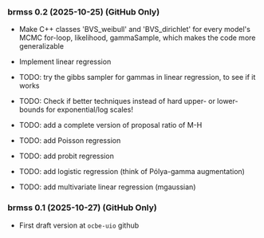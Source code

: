 <div style="text-align: left;">

### brmss 0.2 (2025-10-25) (GitHub Only)

* Make C++ classes 'BVS_weibull' and 'BVS_dirichlet' for every model's MCMC for-loop, likelihood, gammaSample, which makes the code more generalizable
* Implement linear regression

* TODO: try the gibbs sampler for gammas in linear regression, to see if it works

* TODO: Check if better techniques instead of hard upper- or lower-bounds for exponential/log scales!
* TODO: add a complete version of proposal ratio of M-H
* TODO: add Poisson regression
* TODO: add probit regression
* TODO: add logistic regression (think of Pólya-gamma augmentation)
* TODO: add multivariate linear regression (mgaussian)

### brmss 0.1 (2025-10-27) (GitHub Only)

* First draft version at `ocbe-uio` github

</div>